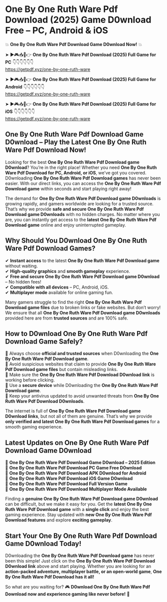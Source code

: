# One By One Ruth Ware Pdf Download (2025) Game D0wnload Free – PC, Android & iOS

💥 **One By One Ruth Ware Pdf Download Game D0wnload Now!** 💥  

➤ ►🎮📥📱👉 **One By One Ruth Ware Pdf Download (2025) Full Game for PC** 👇👇👇👇👇👇  
https://getpdf.xyz/one-by-one-ruth-ware  

➤ ►🎮📥📱👉 **One By One Ruth Ware Pdf Download (2025) Full Game for Android** 👇👇👇👇👇👇  
https://getpdf.xyz/one-by-one-ruth-ware  

➤ ►🎮📥📱👉 **One By One Ruth Ware Pdf Download (2025) Full Game for iOS** 👇👇👇👇👇👇  
https://getpdf.xyz/one-by-one-ruth-ware  

## One By One Ruth Ware Pdf Download Game D0wnload – Play the Latest One By One Ruth Ware Pdf Download Now!

Looking for the best **One By One Ruth Ware Pdf Download game D0wnload**? You’re in the right place! Whether you need **One By One Ruth Ware Pdf Download for PC, Android, or iOS**, we’ve got you covered. D0wnloading **One By One Ruth Ware Pdf Download games** has never been easier. With our direct links, you can access the **One By One Ruth Ware Pdf Download game** within seconds and start playing right away!  

The demand for **One By One Ruth Ware Pdf Download game D0wnloads** is growing rapidly, and gamers worldwide are looking for a trusted source. That’s why we provide **safe and secure One By One Ruth Ware Pdf Download game D0wnloads** with no hidden charges. No matter where you are, you can instantly get access to the **latest One By One Ruth Ware Pdf Download game** online and enjoy uninterrupted gameplay.  

## **Why Should You D0wnload One By One Ruth Ware Pdf Download Games?**  

✔ **Instant access** to the latest **One By One Ruth Ware Pdf Download game** without waiting.  
✔ **High-quality graphics** and **smooth gameplay** experience.  
✔ **Free and secure One By One Ruth Ware Pdf Download game D0wnload** – No hidden fees!  
✔ **Compatible with all devices** – PC, Android, iOS.  
✔ **Multiplayer mode** available for online gaming fun.  

Many gamers struggle to find the right **One By One Ruth Ware Pdf Download game files** due to broken links or fake websites. But don’t worry! We ensure that all **One By One Ruth Ware Pdf Download game D0wnloads** provided here are from **trusted sources** and are 100% safe.  

## **How to D0wnload One By One Ruth Ware Pdf Download Game Safely?**  

📌 Always choose **official and trusted sources** when D0wnloading the **One By One Ruth Ware Pdf Download game**.  
📌 Avoid suspicious websites that claim to provide **One By One Ruth Ware Pdf Download game files** but contain misleading links.  
📌 Make sure the **One By One Ruth Ware Pdf Download D0wnload link** is working before clicking.  
📌 Use a **secure device** while D0wnloading the **One By One Ruth Ware Pdf Download game**.  
📌 Keep your antivirus updated to avoid unwanted threats from **One By One Ruth Ware Pdf Download D0wnloads**.  

The internet is full of **One By One Ruth Ware Pdf Download game D0wnload links**, but not all of them are genuine. That’s why we provide **only verified and latest One By One Ruth Ware Pdf Download games** for a smooth gaming experience.  

## **Latest Updates on One By One Ruth Ware Pdf Download Game D0wnload**  

🔹 **One By One Ruth Ware Pdf Download Game D0wnload – 2025 Edition**  
🔹 **One By One Ruth Ware Pdf Download PC Game Free D0wnload**  
🔹 **One By One Ruth Ware Pdf Download APK D0wnload for Android**  
🔹 **One By One Ruth Ware Pdf Download iOS Game D0wnload**  
🔹 **One By One Ruth Ware Pdf Download Full Version Game**  
🔹 **One By One Ruth Ware Pdf Download Multiplayer Mode Available**  

Finding a **genuine One By One Ruth Ware Pdf Download game D0wnload** can be difficult, but we make it easy for you. Get the **latest One By One Ruth Ware Pdf Download game** with a **single click** and enjoy the best gaming experience. Stay updated with **new One By One Ruth Ware Pdf Download features** and explore **exciting gameplay**.  

## **Start Your One By One Ruth Ware Pdf Download Game D0wnload Today!**  

D0wnloading the **One By One Ruth Ware Pdf Download game** has never been this simple! Just click on the **One By One Ruth Ware Pdf Download D0wnload link** above and start playing. Whether you are looking for an **action-packed adventure, multiplayer battle, or an open-world game**, **One By One Ruth Ware Pdf Download has it all!**  

So what are you waiting for? 🎮 **D0wnload One By One Ruth Ware Pdf Download now and experience gaming like never before!** 🚀  